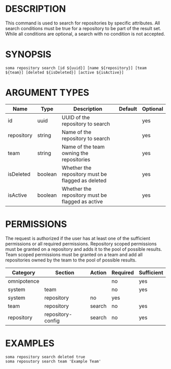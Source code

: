 # DESCRIPTION

This command is used to search for repositories by specific attributes.
All search conditions must be true for a repository to be part of the
result set. While all conditions are optional, a search with no
condition is not accepted.

# SYNOPSIS

```
soma repository search [id ${uuid}] [name ${repository}] [team ${team}] [deleted ${isDeleted}] [active ${isActive}]
```

# ARGUMENT TYPES

Name | Type |     Description   | Default | Optional
 --- |  --- | ----------------- | ------- | --------
id | uuid | UUID of the repository to search | | yes
repository | string | Name of the repository to search | | yes
team | string | Name of the team owning the repositories | | yes
isDeleted | boolean | Whether the repository must be flagged as deleted | | yes
isActive | boolean | Whether the repository must be flagged as active | | yes

# PERMISSIONS

The request is authorized if the user has at least one of the sufficient
permissions or all required permissions.
Repository scoped permissions must be granted on a repository and adds
it to the pool of possible results.
Team scoped permissions must be granted on a team and add all
repositories owned by the team to the pool of possible results.

Category | Section | Action | Required | Sufficient
 ------- | ------- | ------ | -------- | ----------
omnipotence | | | no | yes
system | team | | no | yes
system | repository | no | yes
team | repository | search | no | yes
repository | repository-config | search | no | yes

# EXAMPLES

```
soma repository search deleted true
soma reposutory search team 'Example Team'
```

